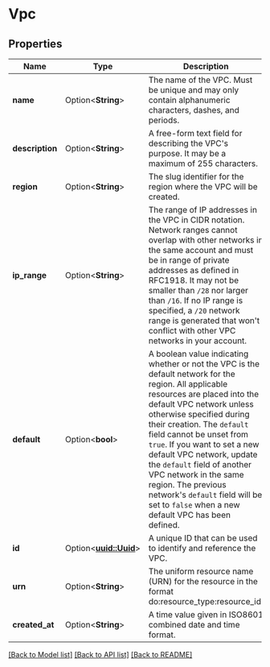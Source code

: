 # Vpc

## Properties

Name | Type | Description | Notes
------------ | ------------- | ------------- | -------------
**name** | Option<**String**> | The name of the VPC. Must be unique and may only contain alphanumeric characters, dashes, and periods. | [optional]
**description** | Option<**String**> | A free-form text field for describing the VPC's purpose. It may be a maximum of 255 characters. | [optional]
**region** | Option<**String**> | The slug identifier for the region where the VPC will be created. | [optional]
**ip_range** | Option<**String**> | The range of IP addresses in the VPC in CIDR notation. Network ranges cannot overlap with other networks in the same account and must be in range of private addresses as defined in RFC1918. It may not be smaller than `/28` nor larger than `/16`. If no IP range is specified, a `/20` network range is generated that won't conflict with other VPC networks in your account. | [optional]
**default** | Option<**bool**> | A boolean value indicating whether or not the VPC is the default network for the region. All applicable resources are placed into the default VPC network unless otherwise specified during their creation. The `default` field cannot be unset from `true`. If you want to set a new default VPC network, update the `default` field of another VPC network in the same region. The previous network's `default` field will be set to `false` when a new default VPC has been defined. | [optional]
**id** | Option<[**uuid::Uuid**](uuid::Uuid.md)> | A unique ID that can be used to identify and reference the VPC. | [optional][readonly]
**urn** | Option<**String**> | The uniform resource name (URN) for the resource in the format do:resource_type:resource_id. | [optional]
**created_at** | Option<**String**> | A time value given in ISO8601 combined date and time format. | [optional][readonly]

[[Back to Model list]](../README.md#documentation-for-models) [[Back to API list]](../README.md#documentation-for-api-endpoints) [[Back to README]](../README.md)


